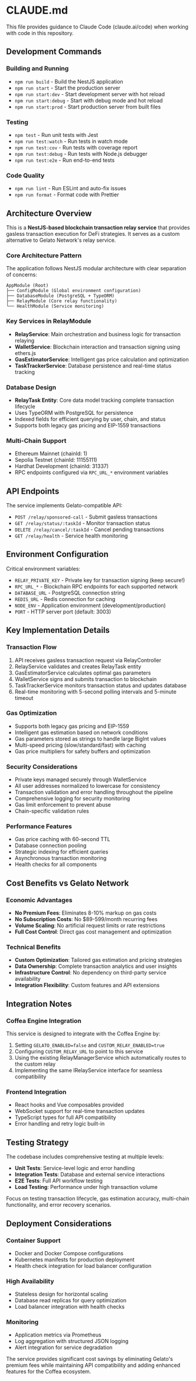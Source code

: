 # CLAUDE.md

This file provides guidance to Claude Code (claude.ai/code) when working with code in this repository.

## Development Commands

### Building and Running
- `npm run build` - Build the NestJS application
- `npm run start` - Start the production server
- `npm run start:dev` - Start development server with hot reload
- `npm run start:debug` - Start with debug mode and hot reload
- `npm run start:prod` - Start production server from built files

### Testing
- `npm test` - Run unit tests with Jest
- `npm run test:watch` - Run tests in watch mode
- `npm run test:cov` - Run tests with coverage report
- `npm run test:debug` - Run tests with Node.js debugger
- `npm run test:e2e` - Run end-to-end tests

### Code Quality
- `npm run lint` - Run ESLint and auto-fix issues
- `npm run format` - Format code with Prettier

## Architecture Overview

This is a **NestJS-based blockchain transaction relay service** that provides gasless transaction execution for DeFi strategies. It serves as a custom alternative to Gelato Network's relay service.

### Core Architecture Pattern
The application follows NestJS modular architecture with clear separation of concerns:

```
AppModule (Root)
├── ConfigModule (Global environment configuration)
├── DatabaseModule (PostgreSQL + TypeORM)
├── RelayModule (Core relay functionality)
└── HealthModule (Service monitoring)
```

### Key Services in RelayModule
- **RelayService**: Main orchestration and business logic for transaction relaying
- **WalletService**: Blockchain interaction and transaction signing using ethers.js
- **GasEstimatorService**: Intelligent gas price calculation and optimization
- **TaskTrackerService**: Database persistence and real-time status tracking

### Database Design
- **RelayTask Entity**: Core data model tracking complete transaction lifecycle
- Uses TypeORM with PostgreSQL for persistence
- Indexed fields for efficient querying by user, chain, and status
- Supports both legacy gas pricing and EIP-1559 transactions

### Multi-Chain Support
- Ethereum Mainnet (chainId: 1)
- Sepolia Testnet (chainId: 11155111) 
- Hardhat Development (chainId: 31337)
- RPC endpoints configured via `RPC_URL_*` environment variables

## API Endpoints

The service implements Gelato-compatible API:
- `POST /relay/sponsored-call` - Submit gasless transactions
- `GET /relay/status/:taskId` - Monitor transaction status
- `DELETE /relay/cancel/:taskId` - Cancel pending transactions
- `GET /relay/health` - Service health monitoring

## Environment Configuration

Critical environment variables:
- `RELAY_PRIVATE_KEY` - Private key for transaction signing (keep secure!)
- `RPC_URL_*` - Blockchain RPC endpoints for each supported network
- `DATABASE_URL` - PostgreSQL connection string
- `REDIS_URL` - Redis connection for caching
- `NODE_ENV` - Application environment (development/production)
- `PORT` - HTTP server port (default: 3003)

## Key Implementation Details

### Transaction Flow
1. API receives gasless transaction request via RelayController
2. RelayService validates and creates RelayTask entity
3. GasEstimatorService calculates optimal gas parameters
4. WalletService signs and submits transaction to blockchain
5. TaskTrackerService monitors transaction status and updates database
6. Real-time monitoring with 5-second polling intervals and 5-minute timeout

### Gas Optimization
- Supports both legacy gas pricing and EIP-1559
- Intelligent gas estimation based on network conditions
- Gas parameters stored as strings to handle large BigInt values
- Multi-speed pricing (slow/standard/fast) with caching
- Gas price multipliers for safety buffers and optimization

### Security Considerations
- Private keys managed securely through WalletService
- All user addresses normalized to lowercase for consistency
- Transaction validation and error handling throughout the pipeline
- Comprehensive logging for security monitoring
- Gas limit enforcement to prevent abuse
- Chain-specific validation rules

### Performance Features
- Gas price caching with 60-second TTL
- Database connection pooling
- Strategic indexing for efficient queries
- Asynchronous transaction monitoring
- Health checks for all components

## Cost Benefits vs Gelato Network

### Economic Advantages
- **No Premium Fees**: Eliminates 8-10% markup on gas costs
- **No Subscription Costs**: No $89-599/month recurring fees  
- **Volume Scaling**: No artificial request limits or rate restrictions
- **Full Cost Control**: Direct gas cost management and optimization

### Technical Benefits
- **Custom Optimization**: Tailored gas estimation and pricing strategies
- **Data Ownership**: Complete transaction analytics and user insights
- **Infrastructure Control**: No dependency on third-party service availability
- **Integration Flexibility**: Custom features and API extensions

## Integration Notes

### Coffea Engine Integration
This service is designed to integrate with the Coffea Engine by:
1. Setting `GELATO_ENABLED=false` and `CUSTOM_RELAY_ENABLED=true`
2. Configuring `CUSTOM_RELAY_URL` to point to this service
3. Using the existing RelayManagerService which automatically routes to the custom relay
4. Implementing the same IRelayService interface for seamless compatibility

### Frontend Integration
- React hooks and Vue composables provided
- WebSocket support for real-time transaction updates
- TypeScript types for full API compatibility
- Error handling and retry logic built-in

## Testing Strategy

The codebase includes comprehensive testing at multiple levels:
- **Unit Tests**: Service-level logic and error handling
- **Integration Tests**: Database and external service interactions  
- **E2E Tests**: Full API workflow testing
- **Load Testing**: Performance under high transaction volume

Focus on testing transaction lifecycle, gas estimation accuracy, multi-chain functionality, and error recovery scenarios.

## Deployment Considerations

### Container Support
- Docker and Docker Compose configurations
- Kubernetes manifests for production deployment
- Health check integration for load balancer configuration

### High Availability  
- Stateless design for horizontal scaling
- Database read replicas for query optimization
- Load balancer integration with health checks

### Monitoring
- Application metrics via Prometheus
- Log aggregation with structured JSON logging
- Alert integration for service degradation

The service provides significant cost savings by eliminating Gelato's premium fees while maintaining API compatibility and adding enhanced features for the Coffea ecosystem.